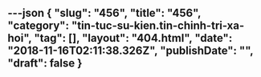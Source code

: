---json
{
    "slug": "456",
    "title": "456",
    "category": "tin-tuc-su-kien.tin-chinh-tri-xa-hoi",
    "tag": [],
    "layout": "404.html",
    "date": "2018-11-16T02:11:38.326Z",
    "publishDate": "",
    "draft": false
}
---
